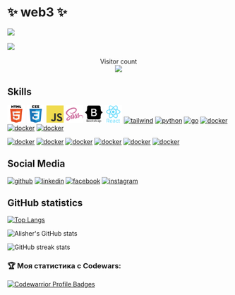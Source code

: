 # ✨ web3 ✨

![](https://media0.giphy.com/media/3otPorWLQJq5GmHRtu/giphy.gif)

<a href=#><img src="contributions.svg"></a>

<p align="center"> 
  Visitor count<br>
  <img src="https://profile-counter.glitch.me/alisherweb3/count.svg" />
</p>


## Skills

<p align="left">
  <a href="https://www.w3.org/html/" target="_blank" rel="noreferrer"><img src="https://raw.githubusercontent.com/devicons/devicon/master/icons/html5/html5-original-wordmark.svg" alt="html5" width="40" height="40"/></a>
  <a href="https://www.w3schools.com/css/" target="_blank" rel="noreferrer"><img src="https://raw.githubusercontent.com/devicons/devicon/master/icons/css3/css3-original-wordmark.svg" alt="css3" width="40" height="40"/></a>
  <a href="https://developer.mozilla.org/en-US/docs/Web/JavaScript" target="_blank" rel="noreferrer"><img src="https://raw.githubusercontent.com/devicons/devicon/master/icons/javascript/javascript-original.svg" alt="javascript" width="40" height="40"/></a>
  <a href="https://sass-lang.com" target="_blank" rel="noreferrer"><img src="https://raw.githubusercontent.com/devicons/devicon/master/icons/sass/sass-original.svg" alt="sass" width="40" height="40"/></a>
  <a href="https://getbootstrap.com" target="_blank" rel="noreferrer"><img src="https://raw.githubusercontent.com/devicons/devicon/master/icons/bootstrap/bootstrap-plain-wordmark.svg" alt="bootstrap" width="40" height="40"/></a>
  <a href="https://reactjs.org/" target="_blank" rel="noreferrer"><img src="https://raw.githubusercontent.com/devicons/devicon/master/icons/react/react-original-wordmark.svg" alt="react" width="40" height="40"/></a>
  <a href="https://tailwindcss.com/" target="_blank" rel="noreferrer"><img src="https://www.vectorlogo.zone/logos/tailwindcss/tailwindcss-icon.svg" alt="tailwind" width="40" height="40"/></a>
  <a href="https://python.org" target="_blank" rel="noreferrer"><img src="https://www.vectorlogo.zone/logos/python/python-icon.svg" alt="python" width="40" height="40"/></a>
  <a href="https://go.dev" target="_blank" rel="noreferrer"><img src="https://www.vectorlogo.zone/logos/golang/golang-icon.svg" alt="go" width="40" height="40"/></a>
  <a href="https://docker.com" target="_blank" rel="noreferrer"><img src="https://www.vectorlogo.zone/logos/docker/docker-icon.svg" alt="docker" width="40" height="40"/></a>
  <a href="https://jupyter.com" target="_blank" rel="noreferrer"><img src="https://www.vectorlogo.zone/logos/jupyter/jupyter-icon.svg" alt="docker" width="40" height="40"/></a>
  <a href="https://mysql.com" target="_blank" rel="noreferrer"><img src="https://www.vectorlogo.zone/logos/mysql/mysql-icon.svg" alt="docker" width="40" height="40"/></a>
  
  <a href="https://" target="_blank" rel="noreferrer"><img src="https://www.vectorlogo.zone/logos//-icon.svg" alt="docker" width="40" height="40"/></a>
  <a href="https://" target="_blank" rel="noreferrer"><img src="https://www.vectorlogo.zone/logos//-icon.svg" alt="docker" width="40" height="40"/></a>
  <a href="https://" target="_blank" rel="noreferrer"><img src="https://www.vectorlogo.zone/logos//-icon.svg" alt="docker" width="40" height="40"/></a>
  <a href="https://" target="_blank" rel="noreferrer"><img src="https://www.vectorlogo.zone/logos//-icon.svg" alt="docker" width="40" height="40"/></a>
  <a href="https://" target="_blank" rel="noreferrer"><img src="https://www.vectorlogo.zone/logos//-icon.svg" alt="docker" width="40" height="40"/></a>
  <a href="https://" target="_blank" rel="noreferrer"><img src="https://www.vectorlogo.zone/logos//-icon.svg" alt="docker" width="40" height="40"/></a>
 
</p>

## Social Media

[<img src='https://cdn.jsdelivr.net/npm/simple-icons@3.0.1/icons/github.svg' alt='github' height='40'>](https://github.com/alisherweb3)  [<img src='https://cdn.jsdelivr.net/npm/simple-icons@3.0.1/icons/linkedin.svg' alt='linkedin' height='40'>](https://www.linkedin.com/in/)  [<img src='https://cdn.jsdelivr.net/npm/simple-icons@3.0.1/icons/facebook.svg' alt='facebook' height='40'>](https://www.facebook.com/)  [<img src='https://cdn.jsdelivr.net/npm/simple-icons@3.0.1/icons/instagram.svg' alt='instagram' height='40'>](https://www.instagram.com/alisherweb3/)  


## GitHub statistics

[![Top Langs](https://github-readme-stats.vercel.app/api/top-langs/?username=Alisherweb3&theme=dark)](https://github.com/anuraghazra/github-readme-stats)

![Alisher's GitHub stats](https://github-readme-stats.vercel.app/api?username=Alisherweb3&show_icons=true&theme=dark&count_private=true)  

![GitHub streak stats](https://github-readme-streak-stats.herokuapp.com/?user=alisherweb3&theme=dark)  

### 🏆 Моя статистика с Codewars:
[![Codewarrior Profile Badges](https://www.codewars.com/users/alisherweb3/badges/large)](https://www.codewars.com/users/alisherweb3)


